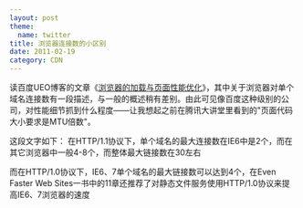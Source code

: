 ```yaml
---
layout: post
theme:
  name: twitter
title: 浏览器连接数的小区别
date: 2011-02-19
category: CDN
---
```


读百度UEO博客的文章《<a href="http://www.baiduux.com/blog/2011/02/15/browser-loading/" target="_blank">浏览器的加载与页面性能优化</a>》，其中关于浏览器对单个域名连接数有一段描述，与一般的概述稍有差别。由此可见像百度这种级别的公司，对性能细节抓到什么程度——让我想起之前在腾讯大讲堂里看到的"页面代码大小要求是MTU倍数"。

这段文字如下：
在HTTP/1.1协议下，单个域名的最大连接数在IE6中是2个，而在其它浏览器中一般4-8个，而整体最大链接数在30左右

而在HTTP/1.0协议下，IE6、7单个域名的最大链接数可以达到4个，在Even Faster Web Sites一书中的11章还推荐了对静态文件服务使用HTTP/1.0协议来提高IE6、7浏览器的速度
